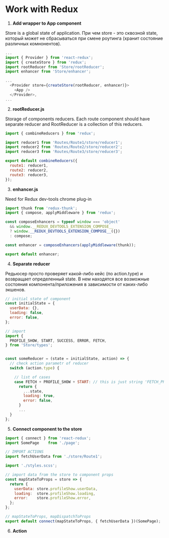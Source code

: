 # Work with Redux 

1. **Add <Provider> wrapper to App component**

Store is a global state of application. При чем store - это сквозной state, который может не сбрасываться при 
смене роутинга (хранит состояние различных комнонентов).

```js
...
import { Provider } from 'react-redux';
import { createStore } from 'redux';
import rootReducer from 'Store/rootReducer';
import enhancer from 'Store/enhancer';

...
  <Provider store={createStore(rootReducer, enhancer)}>
    <App />
  </Provider>,
...
``` 

2. **rootReducer.js**

Storage of components reducers. Each route component should have separate reducer and RootReducer is a collection of this reducers.

```js
import { combineReducers } from 'redux';

import reducer1 from 'Routes/Route1/store/reducer1';
import reducer2 from 'Routes/Route2/store/reducer2';
import reducer3 from 'Routes/Route3/store/reducer3';

export default combineReducers({
  route1: reducer1,
  route2: reducer2,
  route3: reducer3,
});
```

3. **enhancer.js**

Need for Redux dev-tools chrome plug-in

```js
import thunk from 'redux-thunk';
import { compose, applyMiddleware } from 'redux';

const composeEnhancers = typeof window === 'object'
  && window.__REDUX_DEVTOOLS_EXTENSION_COMPOSE__
  ? window.__REDUX_DEVTOOLS_EXTENSION_COMPOSE__({})
  : compose;

const enhancer = composeEnhancers(applyMiddleware(thunk));

export default enhancer;
```

4. **Separate reducer**

Редьюсер просто проверяет какой-либо кейс (по action.type) и возвращает определенный state.
В нем находятся все возможные состояния компонента/приложения в зависимости от каких-либо экшенов.

```js
// initial state of component
const initialState = {
  userData: {},
  loading: false,
  error: false,
};

// import 
import {
  PROFILE_SHOW, START, SUCCESS, ERROR, FETCH,
} from 'Store/types';


const someReducer = (state = initialState, action) => {
  // check action parametr of reducer
  switch (action.type) {

    // list of cases
    case FETCH + PROFILE_SHOW + START: // this is just string 'FETCH_PROFILE_SHOW_START'
      return {
        ...state,
        loading: true,
        error: false,
      }
      ...
  }
};
```

5. **Connect component to the store**

```js
import { connect } from 'react-redux';
import SomePage    from './page';

// IMPORT ACTIONS
import fetchUserData from './store/Route1';

import './styles.scss';

// import data from the store to component props
const mapStateToProps = store => {
  return {
    userData: store.profileShow.userData,
    loading:  store.profileShow.loading,
    error:    store.profileShow.error,
  };
};

// mapStateToProps, mapDispatchToProps
export default connect(mapStateToProps, { fetchUserData })(SomePage);

```

6. **Action**

 